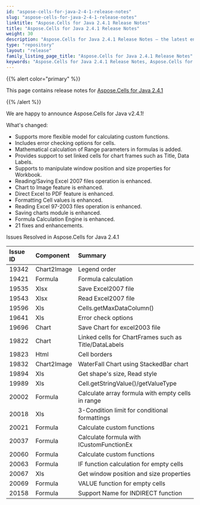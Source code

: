 ```yaml
---
id: "aspose-cells-for-java-2-4-1-release-notes"
slug: "aspose-cells-for-java-2-4-1-release-notes"
linktitle: "Aspose.Cells for Java 2.4.1 Release Notes"
title: "Aspose.Cells for Java 2.4.1 Release Notes"
weight: 30
description: "Aspose.Cells for Java 2.4.1 Release Notes – the latest enhancements, new features, and fixes."
type: "repository"
layout: "release"
family_listing_page_title: "Aspose.Cells for Java 2.4.1 Release Notes"
keywords: "Aspose.Cells for Java 2.4.1 Release Notes, Aspose.Cells for Java 2.4.1 updates and fixes"
---
```


{{% alert color="primary" %}} 

This page contains release notes for [Aspose.Cells for Java 2.4.1](https://releases.aspose.com/cells/java/new-releases/aspose.cells-for-java-2.4.1/)

{{% /alert %}} 

We are happy to announce Aspose.Cells for Java v2.4.1! 

What's changed: 

- Supports more flexible model for calculating custom functions.
- Includes error checking options for cells.
- Mathematical calculation of Range parameters in formulas is added.
- Provides support to set linked cells for chart frames such as Title, Data Labels.
- Supports to manipulate window position and size properties for Workbook.
- Reading/Saving Excel 2007 files operation is enhanced.
- Chart to Image feature is enhanced.
- Direct Excel to PDF feature is enhanced.
- Formatting Cell values is enhanced.
- Reading Excel 97-2003 files operation is enhanced.
- Saving charts module is enhanced.
- Formula Calculation Engine is enhanced.
- 21 fixes and enhancements.

Issues Resolved in Aspose.Cells for Java 2.4.1 

|**Issue ID** |**Component** |**Summary** |
| :- | :- | :- |
|19342 |Chart2Image |Legend order |
|19421 |Formula |Formula calculation |
|19535 |Xlsx |Save Excel2007 file |
|19543 |Xlsx |Read Excel2007 file |
|19596 |Xls |Cells.getMaxDataColumn() |
|19641 |Xls |Error check options |
|19696 |Chart |Save Chart for excel2003 file |
|19822 |Chart |Linked cells for ChartFrames such as Title/DataLabels |
|19823 |Html |Cell borders |
|19832 |Chart2Image |WaterFall Chart using StackedBar chart |
|19894 |Xls |Get shape's size, Read style |
|19989 |Xls |Cell.getStringValue()/getValueType |
|20002 |Formula |Calculate array formula with empty cells in range |
|20018 |Xls |3-Condition limit for conditional formattings |
|20021 |Formula |Calculate custom functions |
|20037 |Formula |Calculate formula with ICustomFunctionEx |
|20060 |Formula |Calculate custom functions |
|20063 |Formula |IF function calculation for empty cells |
|20067 |Xls |Get window position and size properties |
|20069 |Formula |VALUE function for empty cells |
|20158 |Formula |Support Name for INDIRECT function |

